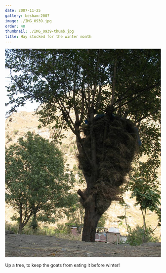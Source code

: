 ```yaml
---
date: 2007-11-25
gallery: besham-2007
image: ./IMG_0939.jpg
order: 40
thumbnail: ./IMG_0939-thumb.jpg
title: Hay stocked for the winter month
---
```


![Hay stocked for the winter month](./IMG_0939.jpg)

Up a tree, to keep the goats from eating it before winter!